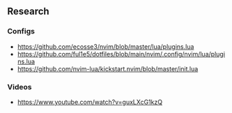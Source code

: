 ## Research
### Configs
- https://github.com/ecosse3/nvim/blob/master/lua/plugins.lua
- https://github.com/ful1e5/dotfiles/blob/main/nvim/.config/nvim/lua/plugins.lua
- https://github.com/nvim-lua/kickstart.nvim/blob/master/init.lua

### Videos
- https://www.youtube.com/watch?v=guxLXcG1kzQ

